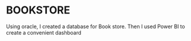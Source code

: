 # BOOKSTORE
 Using oracle, I created a database for Book store. Then I used Power BI to create a convenient dashboard
